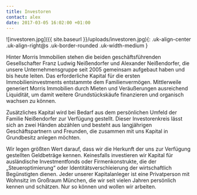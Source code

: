 ```yaml
---
title: Investoren
contact: alex
date: 2017-03-05 16:02:00 +01:00
---
```


![investoren.jpg]({{ site.baseurl }}/uploads/investoren.jpg){: .uk-align-center .uk-align-right@s .uk-border-rounded .uk-width-medium }

Hinter Morris Immobilien stehen die beiden geschäftsführenden Gesellschafter Franz Ludwig Neißendorfer und Alexander Neißendorfer, die unsere Unternehmensgruppe seit 2005 gemeinsam aufgebaut haben und bis heute leiten. Das erforderliche Kapital für die ersten Immobilieninvestments entstammte dem Familienvermögen. Mittlerweile generiert Morris Immobilien durch Mieten und Veräußerungen ausreichend Liquidität, um damit weitere Grundstückskäufe finanzieren und organisch wachsen zu können.

Zusätzliches Kapital wird bei Bedarf aus dem persönlichen Umfeld der Familie Neißendorfer zur Verfügung gestellt. Dieser Investorenkreis lässt sich an zwei Händen abzählen und besteht aus langjährigen Geschäftspartnern und Freunden, die zusammen mit uns Kapital in Grundbesitz anlegen möchten.

Wir legen größten Wert darauf, dass wir die Herkunft der uns zur Verfügung gestellten Geldbeträge kennen. Keinesfalls investieren wir Kapital für ausländische Investmentfonds oder Firmenkonstrukte, die der „Steueroptimierung“ oder Identitätsverschleierung der wirtschaftlich Begünstigten dienen. Jeder unserer Kapitalanleger ist eine Privatperson mit Wohnsitz im Großraum München, die wir seit vielen Jahren persönlich kennen und schätzen. Nur so können und wollen wir arbeiten.
